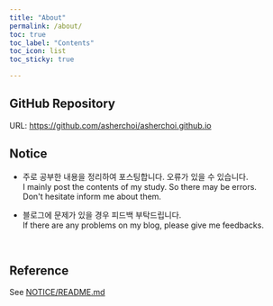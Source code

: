 ```yaml
---
title: "About"
permalink: /about/
toc: true
toc_label: "Contents"
toc_icon: list
toc_sticky: true

---
```

## GitHub Repository
URL: <https://github.com/asherchoi/asherchoi.github.io>

## Notice

- 주로 공부한 내용을 정리하여 포스팅합니다. 오류가 있을 수 있습니다.  
I mainly post the contents of my study. So there may be errors.  
Don't hesitate inform me about them.

- 블로그에 문제가 있을 경우 피드백 부탁드립니다.  
If there are any problems on my blog, please give me feedbacks.
<br>

## Reference

See [NOTICE/README.md](https://github.com/asherchoi/asherchoi.github.io/blob/master/NOTICE/README.md)
